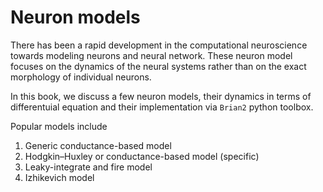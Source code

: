 # Neuron models

There has been a rapid development in the computational neuroscience towards modeling neurons and neural network. These neuron model focuses on the dynamics of the neural systems rather than on the exact morphology of individual neurons.

In this book, we discuss a few neuron models, their dynamics in terms of differentuial equation and their implementation via `Brian2` python toolbox.	 

Popular models include

1. Generic conductance-based model 
2. Hodgkin–Huxley or conductance-based model (specific)
3. Leaky-integrate and fire model
4. Izhikevich model




